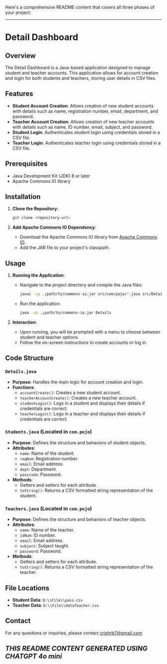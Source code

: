 Here's a comprehensive README content that covers all three phases of your project:

---

# Detail Dashboard

## Overview

The Detail Dashboard is a Java-based application designed to manage student and teacher accounts. This application allows for account creation and login for both students and teachers, storing user details in CSV files.

## Features

- **Student Account Creation**: Allows creation of new student accounts with details such as name, registration number, email, department, and password.
- **Teacher Account Creation**: Allows creation of new teacher accounts with details such as name, ID number, email, subject, and password.
- **Student Login**: Authenticates student login using credentials stored in a CSV file.
- **Teacher Login**: Authenticates teacher login using credentials stored in a CSV file.

## Prerequisites

- Java Development Kit (JDK) 8 or later
- Apache Commons IO library

## Installation

1. **Clone the Repository**:
    ```bash
    git clone <repository-url>
    ```

2. **Add Apache Commons IO Dependency**:
   - Download the Apache Commons IO library from [Apache Commons IO](https://commons.apache.org/proper/commons-io/download_io.cgi).
   - Add the JAR file to your project's classpath.

## Usage

1. **Running the Application**:
   - Navigate to the project directory and compile the Java files:
     ```bash
     javac -cp .;path/to/commons-io.jar src/com/pojo/*.java src/Details.java
     ```
   - Run the application:
     ```bash
     java -cp .;path/to/commons-io.jar Details
     ```

2. **Interaction**:
   - Upon running, you will be prompted with a menu to choose between student and teacher options.
   - Follow the on-screen instructions to create accounts or log in.

## Code Structure

### `Details.java`

- **Purpose**: Handles the main logic for account creation and login.
- **Functions**:
  - `accountCreate()`: Creates a new student account.
  - `teacherAccountCreate()`: Creates a new teacher account.
  - `studentLogin()`: Logs in a student and displays their details if credentials are correct.
  - `teacherLogin()`: Logs in a teacher and displays their details if credentials are correct.

### `Students.java` (Located in `com.pojo`)

- **Purpose**: Defines the structure and behaviors of student objects.
- **Attributes**:
  - `name`: Name of the student.
  - `regNum`: Registration number.
  - `email`: Email address.
  - `dept`: Department.
  - `passcode`: Password.
- **Methods**:
  - Getters and setters for each attribute.
  - `toString()`: Returns a CSV formatted string representation of the student.

### `Teachers.java` (Located in `com.pojo`)

- **Purpose**: Defines the structure and behaviors of teacher objects.
- **Attributes**:
  - `name`: Name of the teacher.
  - `idNum`: ID number.
  - `email`: Email address.
  - `subject`: Subject taught.
  - `password`: Password.
- **Methods**:
  - Getters and setters for each attribute.
  - `toString()`: Returns a CSV formatted string representation of the teacher.

## File Locations

- **Student Data**: `D:\\File\\pass.csv`
- **Teacher Data**: `D:\\File\\dataTeacher.csv`


## Contact

For any questions or inquiries, please contact crishrb7@gmail.com

***THIS README CONTENT GENERATED USING CHATGPT 4o mini***
---
